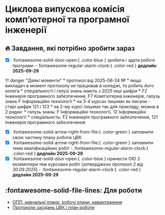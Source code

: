 # Циклова випускова комісія компʼютерної та програмної інженерії

## 🔥 Завдання, які потрібно зробити зараз


- [x] :fontawesome-solid-door-open:{ .color-blue } зробити і здати робочі програми -
:fontawesome-regular-alarm-clock:{ .color-red } **дедлайн 2025-09-29**

!!! danger "Деякі моменти"
    * протокол від 2025-06-24 №
    * якщо викладач в момент протоколу не працював в коледжі, то робить його колега
    * спеціальності і галузі знань мають з 2025 інші шифри
        * F2 Інженерія програмного забезпечення, F7 Компʼютерна інженерія, галузь знань F Інформаційні технології
        * на 3-4 курсах пишемо як писали - старі шифри 121 і 123
        * на 2-му курсі пишемо так для прикладу, можна в 2 рядки:
            * галузь знань: F Інформаційні технології, 12 Інформаційні технології
            * спеціальність: F2 Інженерія програмного забезпечення, 121 Інженерія програмного забезпечення


- [x] :fontawesome-solid-arrow-right-from-file:{ .color-green } заповнити свою частину плану роботи ЦВК
- [x] :fontawesome-solid-arrow-right-from-file:{ .color-green } заповнити теми кваліфікаційних робіт - :fontawesome-regular-alarm-clock:{ .color-red } **дедлайн 2025-09-29**
- [x] :fontawesome-solid-door-open:{ .color-blue } принести ОЮ 2 екземпляри тем курсових робіт (*затверджено протокол 2 від 30.09.2025*) - :fontawesome-regular-alarm-clock:{ .color-red } **дедлайн 2025-09-29**

## :fontawesome-solid-file-lines: Для роботи

- [ОПП, навчальні плани, робочі плани, навантаження](pages/opp.md)
- [Протоколи засідань ЦВК і план роботи](#)
